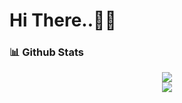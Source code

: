 # Hi There..😵‍💫

### 📊 Github Stats

<div align="center">
  <a href="https://github.com/junho-baek/github-readme-stats">
    <img src="https://github-readme-stats.vercel.app/api?username=junho-baek&show_icons=true&include_all_commits=true&count_private=true&hide_rank=true&hide_title=true&hide_border=true&bg_color=30,e96443,904e95&text_color=ffffff&icon_color=ffffff&line_height=24" />
  </a>
  <br>
  <a href="https://github.com/junho-baek/github-readme-stats">
    <img src="https://github-readme-stats.vercel.app/api/top-langs/?username=junho-baek&layout=compact&hide_title=true&hide_border=true&bg_color=30,e96443,904e95&text_color=ffffff&icon_color=ffffff" />
  </a>
</div>
